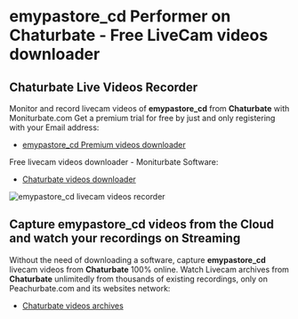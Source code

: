# emypastore_cd Performer on Chaturbate - Free LiveCam videos downloader

## Chaturbate Live Videos Recorder

Monitor and record livecam videos of **emypastore_cd** from **Chaturbate** with Moniturbate.com
Get a premium trial for free by just and only registering with your Email address:
* [emypastore_cd Premium videos downloader](https://moniturbate.com/request-demo-licence-key.html)

Free livecam videos downloader - Moniturbate Software:
* [Chaturbate videos downloader](https://moniturbate.com/moniturbate-download-software.html)

![emypastore_cd livecam videos recorder](https://peachurnet.com/templates/moniturbate-software.png)


## Capture emypastore_cd videos from the Cloud and watch your recordings on Streaming

Without the need of downloading a software, capture **emypastore_cd** livecam videos from **Chaturbate** 100% online.
Watch Livecam archives from **Chaturbate** unlimitedly from thousands of existing recordings, only on Peachurbate.com and its websites network:
* [Chaturbate videos archives](https://peachurnet.com/)